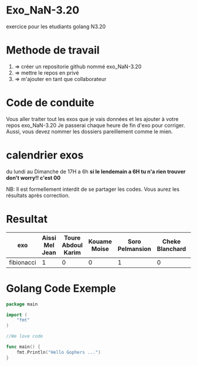 # Exo_NaN-3.20
exercice pour les etudiants golang N3.20

# Methode de travail
1. => créer un repositorie github nommé exo_NaN-3.20
2. => mettre le repos en privé
3. => m'ajouter en tant que collaborateur 

# Code de conduite
Vous aller traiter tout les exos que je vais données et les ajouter à votre repos exo_NaN-3.20
Je passerai chaque heure de fin d'exo pour corriger.
Aussi, vous devez nommer les dossiers pareillement comme le mien.

# calendrier exos
du lundi au Dimanche de 17H a 6h 
**si le lendemain a 6H tu n'a rien trouver don't worry!! c'est 00**


NB: Il est formellement interdit de se partager les codes. 
Vous aurez les résultats après correction.


# Resultat
exo               | Aissi Mel Jean|Toure Abdoul Karim | Kouame Moise |Soro Pelmansion   | Cheke Blanchard |Diaby Ibrahim  |
----------------- | --------------|-------------------|---------------|------------------|-----------------|--------------|
fibionacci        |     1        |  0                 |  0            | 1                |       0         |            1 |



# Golang Code Exemple

```go
package main

import (
    "fmt"
)

//We love code

func main() {
    fmt.Println("Hello Gophers ...")
}
```